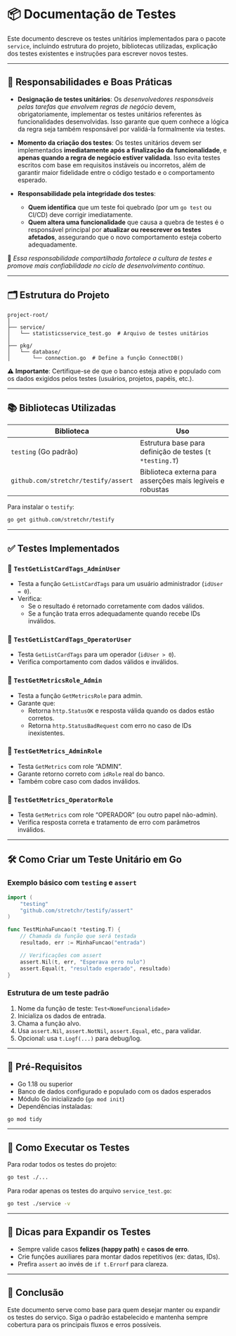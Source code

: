 
# 📦 Documentação de Testes

Este documento descreve os testes unitários implementados para o pacote `service`, incluindo estrutura do projeto, bibliotecas utilizadas, explicação dos testes existentes e instruções para escrever novos testes.

---

## 👥 Responsabilidades e Boas Práticas

- **Designação de testes unitários**: Os *desenvolvedores responsáveis pelas tarefas que envolvem regras de negócio* devem, obrigatoriamente, implementar os testes unitários referentes às funcionalidades desenvolvidas. Isso garante que quem conhece a lógica da regra seja também responsável por validá-la formalmente via testes.

- **Momento da criação dos testes**: Os testes unitários devem ser implementados **imediatamente após a finalização da funcionalidade**, e **apenas quando a regra de negócio estiver validada**. Isso evita testes escritos com base em requisitos instáveis ou incorretos, além de garantir maior fidelidade entre o código testado e o comportamento esperado.

- **Responsabilidade pela integridade dos testes**:
  - **Quem identifica** que um teste foi quebrado (por um `go test` ou CI/CD) deve corrigir imediatamente.
  - **Quem altera uma funcionalidade** que causa a quebra de testes é o responsável principal por **atualizar ou reescrever os testes afetados**, assegurando que o novo comportamento esteja coberto adequadamente.

🔁 *Essa responsabilidade compartilhada fortalece a cultura de testes e promove mais confiabilidade no ciclo de desenvolvimento contínuo.*

---

## 🗂 Estrutura do Projeto

```
project-root/
│
├── service/
│   └── statisticsservice_test.go  # Arquivo de testes unitários
│
├── pkg/
│   └── database/
│       └── connection.go  # Define a função ConnectDB()
```

⚠️ **Importante**: Certifique-se de que o banco esteja ativo e populado com os dados exigidos pelos testes (usuários, projetos, papéis, etc.).

---

## 📚 Bibliotecas Utilizadas

| Biblioteca                         | Uso                                                                 |
|------------------------------------|---------------------------------------------------------------------|
| `testing` (Go padrão)              | Estrutura base para definição de testes (`t *testing.T`)            |
| `github.com/stretchr/testify/assert` | Biblioteca externa para asserções mais legíveis e robustas         |

Para instalar o `testify`:
```bash
go get github.com/stretchr/testify
```

---

## ✅ Testes Implementados

### 🔹 `TestGetListCardTags_AdminUser`
- Testa a função `GetListCardTags` para um usuário administrador (`idUser = 0`).
- Verifica:
  - Se o resultado é retornado corretamente com dados válidos.
  - Se a função trata erros adequadamente quando recebe IDs inválidos.

### 🔹 `TestGetListCardTags_OperatorUser`
- Testa `GetListCardTags` para um operador (`idUser > 0`).
- Verifica comportamento com dados válidos e inválidos.

### 🔹 `TestGetMetricsRole_Admin`
- Testa a função `GetMetricsRole` para admin.
- Garante que:
  - Retorna `http.StatusOK` e resposta válida quando os dados estão corretos.
  - Retorna `http.StatusBadRequest` com erro no caso de IDs inexistentes.

### 🔹 `TestGetMetrics_AdminRole`
- Testa `GetMetrics` com role “ADMIN”.
- Garante retorno correto com `idRole` real do banco.
- Também cobre caso com dados inválidos.

### 🔹 `TestGetMetrics_OperatorRole`
- Testa `GetMetrics` com role “OPERADOR” (ou outro papel não-admin).
- Verifica resposta correta e tratamento de erro com parâmetros inválidos.

---

## 🛠 Como Criar um Teste Unitário em Go

### Exemplo básico com `testing` e `assert`
```go
import (
    "testing"
    "github.com/stretchr/testify/assert"
)

func TestMinhaFuncao(t *testing.T) {
    // Chamada da função que será testada
    resultado, err := MinhaFuncao("entrada")

    // Verificações com assert
    assert.Nil(t, err, "Esperava erro nulo")
    assert.Equal(t, "resultado esperado", resultado)
}
```

### Estrutura de um teste padrão
1. Nome da função de teste: `Test<NomeFuncionalidade>`
2. Inicializa os dados de entrada.
3. Chama a função alvo.
4. Usa `assert.Nil`, `assert.NotNil`, `assert.Equal`, etc., para validar.
5. Opcional: usa `t.Logf(...)` para debug/log.

---

## 🔧 Pré-Requisitos

- Go 1.18 ou superior  
- Banco de dados configurado e populado com os dados esperados  
- Módulo Go inicializado (`go mod init`)  
- Dependências instaladas:  
```bash
go mod tidy
```

---

## 🚀 Como Executar os Testes

Para rodar todos os testes do projeto:
```bash
go test ./...
```

Para rodar apenas os testes do arquivo `service_test.go`:
```bash
go test ./service -v
```

---

## 🧪 Dicas para Expandir os Testes

- Sempre valide casos **felizes (happy path)** e **casos de erro**.
- Crie funções auxiliares para montar dados repetitivos (ex: datas, IDs).
- Prefira `assert` ao invés de `if t.Errorf` para clareza.

---

## 📌 Conclusão

Este documento serve como base para quem desejar manter ou expandir os testes do serviço. Siga o padrão estabelecido e mantenha sempre cobertura para os principais fluxos e erros possíveis.
